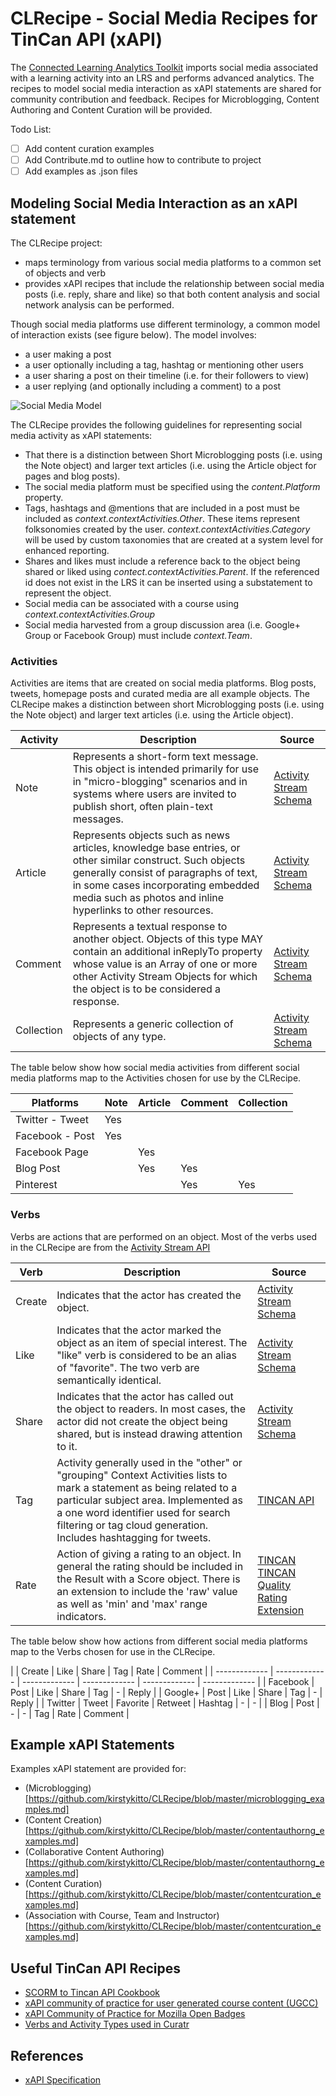# CLRecipe - Social Media Recipes for TinCan API (xAPI)

The [Connected Learning Analytics Toolkit](https://github.com/kirstykitto) imports social media associated with a learning activity into an LRS and performs advanced analytics. The recipes to model social media interaction as xAPI statements are shared for community contribution and feedback. Recipes for Microblogging, Content Authoring and Content Curation will be provided.

Todo List:
- [ ] Add content curation examples
- [ ] Add Contribute.md to outline how to contribute to project
- [ ] Add examples as .json files

## Modeling Social Media Interaction as an xAPI statement

The CLRecipe project:
*  maps terminology from various social media platforms to a common set of objects and verb
*  provides xAPI recipes that include the relationship between social media posts (i.e. reply, share and like) so that both content analysis and social network analysis can be performed.

Though social media platforms use different terminology, a common model of interaction exists (see figure below). The model involves:
* a user making a post
* a user optionally including a tag, hashtag or mentioning other users
* a user sharing a post on their timeline (i.e. for their followers to view)
* a user replying (and optionally including a comment) to a post

![Social Media Model](https://github.com/kirstykitto/CLRecipe/blob/master/socialmediamodel.png)

The CLRecipe provides the following guidelines for representing social media activity as xAPI statements:
* That there is a distinction between Short Microblogging posts (i.e. using the Note object) and larger text articles (i.e. using the Article object for pages and blog posts).
* The social media platform must be specified using the *content.Platform* property.
* Tags, hashtags and @mentions that are included in a post must be included as *context.contextActivities.Other*. These items represent folksonomies created by the user. *context.contextActivities.Category* will be used by custom taxonomies that are created at a system level for enhanced reporting.
* Shares and likes must include a reference back to the object being shared or liked using *contect.contextActivities.Parent*. If the referenced id does not exist in the LRS it can be inserted using a substatement to represent the object.
* Social media can be associated with a course using *context.contextActivities.Group*
* Social media harvested from a group discussion area (i.e. Google+ Group or Facebook Group) must include *context.Team*.

### Activities

Activities are items that are created on social media platforms. Blog posts, tweets, homepage posts and curated media are all example objects. The CLRecipe makes a distinction between short Microblogging posts (i.e. using the Note object) and larger text articles (i.e. using the Article object).

| Activity  | Description | Source |
| ------------- | ------------- | ------------- |
| Note  | Represents a short-form text message. This object is intended primarily for use in "micro-blogging" scenarios and in systems where users are invited to publish short, often plain-text messages.  | [Activity Stream Schema](http://activitystrea.ms/head/activity-schema.html#note) |
| Article | Represents objects such as news articles, knowledge base entries, or other similar construct. Such objects generally consist of paragraphs of text, in some cases incorporating embedded media such as photos and inline hyperlinks to other resources.  | [Activity Stream Schema](http://activitystrea.ms/head/activity-schema.html#article) |
| Comment | Represents a textual response to another object. Objects of this type MAY contain an additional inReplyTo property whose value is an Array of one or more other Activity Stream Objects for which the object is to be considered a response. | [Activity Stream Schema](http://activitystrea.ms/head/activity-schema.html#comment) |
| Collection | Represents a generic collection of objects of any type.  | [Activity Stream Schema](http://activitystrea.ms/head/activity-schema.html#collection) |

The table below show how social media activities from different social media platforms map to the Activities chosen for use by the CLRecipe.

| Platforms  | Note | Article | Comment | Collection |
| ------------- | ------------- | ------------- | ------------- | ------------- |
| Twitter - Tweet | Yes |  |  |  |
| Facebook - Post | Yes |  |  | |
| Facebook Page |  | Yes |  | |
| Blog Post | | Yes  | Yes | |
| Pinterest | |  | Yes | Yes |

### Verbs

Verbs are actions that are performed on an object. Most of the verbs used in the CLRecipe are from the [Activity Stream API](http://activitystrea.ms/head/activity-schema.html#verbs)

| Verb  | Description | Source |
| ------------- | ------------- | ------------- |
| Create  | Indicates that the actor has created the object.  | [Activity Stream Schema](http://activitystrea.ms/schema/1.0/create) |
| Like  |  Indicates that the actor marked the object as an item of special interest. The "like" verb is considered to be an alias of "favorite". The two verb are semantically identical. | [Activity Stream Schema](http://activitystrea.ms/schema/1.0/like) |
| Share  | Indicates that the actor has called out the object to readers. In most cases, the actor did not create the object being shared, but is instead drawing attention to it.  | [Activity Stream Schema](http://activitystrea.ms/schema/1.0/share) |
| Tag  | Activity generally used in the "other" or "grouping" Context Activities lists to mark a statement as being related to a particular subject area. Implemented as a one word identifier used for search filtering or tag cloud generation. Includes hashtagging for tweets. | [TINCAN API](http://activitystrea.ms/schema/1.0/tag) |
| Rate  | Action of giving a rating to an object. In general the rating should be included in the Result with a Score object. There is an extension to include the 'raw' value as well as 'min' and 'max' range indicators. | [TINCAN](http://id.tincanapi.com/verb/rated) [TINCAN Quality Rating Extension](http://id.tincanapi.com/extension/quality-rating) |

The table below show how actions from different social media platforms map to the Verbs chosen for use in the CLRecipe.

|   | Create | Like | Share | Tag | Rate | Comment |
| ------------- | ------------- | ------------- | ------------- | ------------- | ------------- |
| Facebook | Post | Like | Share | Tag | - | Reply |
| Google+ | Post | Like | Share | Tag | - | Reply |
| Twitter | Tweet | Favorite | Retweet | Hashtag | - | - |
| Blog | Post | - | - | Tag | Rate | Comment |


## Example xAPI Statements

Examples xAPI statement are provided for:
* (Microblogging)[https://github.com/kirstykitto/CLRecipe/blob/master/microblogging_examples.md]
* (Content Creation)[https://github.com/kirstykitto/CLRecipe/blob/master/contentauthorng_examples.md]
* (Collaborative Content Authoring)[https://github.com/kirstykitto/CLRecipe/blob/master/contentauthorng_examples.md]
* (Content Curation)[https://github.com/kirstykitto/CLRecipe/blob/master/contentcuration_examples.md]
* (Association with Course, Team and Instructor)[https://github.com/kirstykitto/CLRecipe/blob/master/contentcuration_examples.md]

## Useful TinCan API Recipes
* [SCORM to Tincan API Cookbook](http://tincanapi.com/scorm-to-tin-can-api-cookbook/)
* [xAPI community of practice for user generated course content (UGCC)](https://github.com/ht2/UGCC-CoP)
* [xAPI Community of Practice for Mozilla Open Badges](https://github.com/ht2/UGCC-CoP)
* [Verbs and Activity Types used in Curatr](http://www.curatr3.com/admin-guide/#document-12)

## References
* [xAPI Specification](https://github.com/adlnet/xAPI-Spec/blob/master/xAPI.md)
